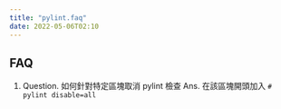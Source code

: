```yaml
---
title: "pylint.faq"
date: 2022-05-06T02:10
---
```

## FAQ
1. Question. 如何針對特定區塊取消 pylint 檢查
	Ans. 在該區塊開頭加入 `# pylint disable=all`